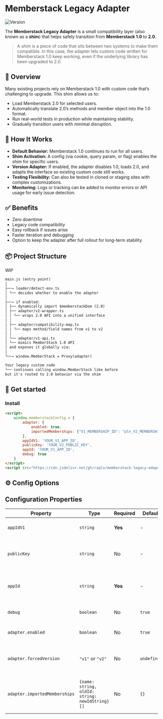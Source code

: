 # Memberstack Legacy Adapter

![Version](https://img.shields.io/badge/version-v0.0.6-blue)

The **Memberstack Legacy Adapter** is a small compatibility layer (also known as a **shim**) that helps safely
transition from **Memberstack 1.0** to **2.0**.

> A *shim* is a piece of code that sits between two systems to make them compatible. In this case, the adapter lets
> custom code written for Memberstack 1.0 keep working, even if the underlying library has been upgraded to 2.0.

## 🚀 Overview

Many existing projects rely on Memberstack 1.0 with custom code that’s challenging to upgrade. This shim allows us to:

- Load Memberstack 2.0 for selected users.
- Automatically translate 2.0’s methods and member object into the 1.0 format.
- Run real-world tests in production while maintaining stability.
- Gradually transition users with minimal disruption.

## 🧩 How It Works

- **Default Behavior:** Memberstack 1.0 continues to run for all users.
- **Shim Activation:** A config (via cookie, query param, or flag) enables the shim for specific users.
- **Version Adapter:** If enabled, the adapter disables 1.0, loads 2.0, and adapts the interface so existing custom code
  still works.
- **Testing Flexibility:** Can also be tested in cloned or staging sites with complex customizations.
- **Monitoring:** Logs or tracking can be added to monitor errors or API usage for early issue detection.

## ✅ Benefits

- Zero downtime
- Legacy code compatibility
- Easy rollback if issues arise
- Faster iteration and debugging
- Option to keep the adapter after full rollout for long-term stability

## 📦 Project Structure

WIP

```markdown
main.js (entry point)
│
├──→ loader/detect-env.ts
│ └── decides whether to enable the adapter
│
├──→ if enabled:
│ ├── dynamically import $memberstackDom (2.0)
│ ├── adapter/v2-wrapper.ts
│ │ └── wraps 2.0 API into a unified interface
│ │
│ ├── adapter/compatibility-map.ts
│ │ └── maps method/field names from v1 to v2
│ │
│ └── adapter/v1-api.ts
│ └── mimics MemberStack 1.0 API
│ and exposes it globally via:
│
└──→ window.MemberStack = Proxy(adapter)

Your legacy custom code
└── continues calling window.MemberStack like before
but it's routed to 2.0 behavior via the shim

```

## 🧪 Get started

### Install

```html
<script>
    window.memberstackConfig = {
        adapter: {
            enabled: true,
            importedMemberships: {"V1_MEMBERSHIP_ID": "pln_V2_MEMBERSHIP_ID", 'V1_PAID_MEMBERSHIP_ID': 'prc_V2_MEMBERSHIP_ID'},
        },
        appIdV1: 'YOUR_V1_APP_ID',
        publicKey: 'YOUR_V2_PUBLIC_KEY',
        appId: 'YOUR_V1_APP_ID',
        debug: true
    }
</script>
<script src="https://cdn.jsdelivr.net/gh/raqlo/memberstack-legacy-adaper@v0.0.6/dist/memberstack-adapter.js"></script>
```
## ⚙️ Config Options

## Configuration Properties

| Property                      | Type                                           | Required | Default     | Description                                                   |
|-------------------------------|------------------------------------------------|----------|-------------|---------------------------------------------------------------|
| `appIdV1`                     | `string`                                       | **Yes**  | -           | Your Memberstack V1 App ID                                    |
| `publicKey`                   | `string`                                       | No       | -           | Your Memberstack V2 Public Key (starts with `pk_` or `pk_sb`) |
| `appId`                       | `string`                                       | **Yes**  | -           | Your Memberstack V2 App ID (starts with `app_cl`)             |
| `debug`                       | `boolean`                                      | No       | `true`      | Enable debug logging in console                               |
| `adapter.enabled`             | `boolean`                                      | No       | `true`      | Enable/disable the adapter functionality                      |
| `adapter.forcedVersion`       | `"v1"` or `"v2"`                               | No       | `undefined` | Force a specific version regardless of other settings         |
| `adapter.importedMemberships` | `{name: string, oldId: string: newIdString}[]` | No       | `{}`        | Maps V1 membership IDs to V2 membership IDs for migration     |

